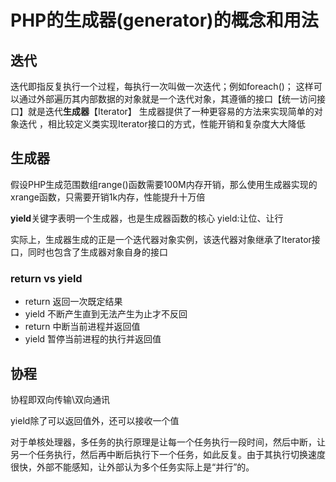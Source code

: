 # PHP的生成器(generator)的概念和用法
## 迭代
迭代即指反复执行一个过程，每执行一次叫做一次迭代；例如foreach()；
这样可以通过外部遍历其内部数据的对象就是一个迭代对象，其遵循的接口【统一访问接口】就是迭代**生成器**【Iterator】
生成器提供了一种更容易的方法来实现简单的对象迭代 ，相比较定义类实现Iterator接口的方式，性能开销和复杂度大大降低

## 生成器
假设PHP生成范围数组range()函数需要100M内存开销，那么使用生成器实现的xrange函数，只需要开销1k内存，性能提升十万倍

**yield**关键字表明一个生成器，也是生成器函数的核心
yield:让位、让行

实际上，生成器生成的正是一个迭代器对象实例，该迭代器对象继承了Iterator接口，同时也包含了生成器对象自身的接口

### return vs yield
- return 返回一次既定结果
- yield 不断产生直到无法产生为止才不反回
- return 中断当前进程并返回值
- yield 暂停当前进程的执行并返回值

## 协程
协程即双向传输\双向通讯

yield除了可以返回值外，还可以接收一个值

对于单核处理器，多任务的执行原理是让每一个任务执行一段时间，然后中断，让另一个任务执行，然后再中断后执行下一个任务，如此反复。由于其执行切换速度很快，外部不能感知，让外部认为多个任务实际上是“并行”的。


